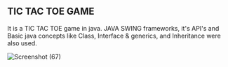 
## TIC TAC TOE GAME
It is a TIC TAC TOE game in java.  JAVA SWING frameworks, it's API's and Basic java concepts like Class, Interface &amp; generics, and Inheritance were also used.  

![Screenshot (67)](https://user-images.githubusercontent.com/67758484/97268474-f2366200-1851-11eb-9fc3-7e36a735aba0.png)

